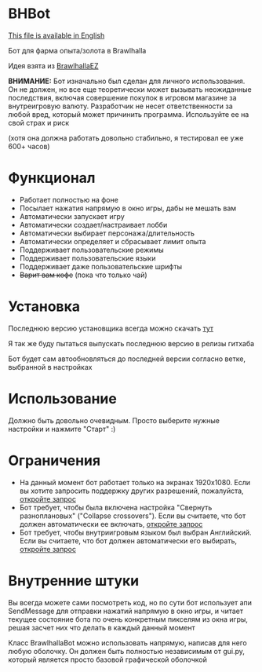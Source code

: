 # BHBot

[This file is available in English](README.md)

Бот для фарма опыта/золота в Brawlhalla

Идея взята из [BrawlhallaEZ](https://github.com/jamunano/BrawlhallaEZ)


**ВНИМАНИЕ:** Бот изначально был сделан для личного использования.
Он не должен, но все еще теоретически может вызывать неожиданные последствия, включая совершение покупок в игровом магазине за внутреигровую валюту.
Разработчик не несет ответственности за любой вред, который может причинить программа. Используйте ее на свой страх и риск

(хотя она должна работать довольно стабильно, я тестировал ее уже 600+ часов)

# Функционал

- Работает полностью на фоне
- Посылает нажатия напрямую в окно игры, дабы не мешать вам
- Автоматически запускает игру
- Автоматически создает/настраивает лобби
- Автоматически выбирает персонажа/длительность
- Автоматически определяет и сбрасывает лимит опыта
- Поддерживает пользовательские режимы
- Поддерживает пользовательские языки
- Поддерживает даже пользовательские шрифты
- ~~Варит вам кофе~~ (пока что только чай)

# Установка
Последнюю версию установщика всегда можно скачать [тут](https://sovamor.co/bhbot)

Я так же буду пытаться выпускать последнюю версию в релизы гитхаба

Бот будет сам автообновляться до последней версии согласно ветке, выбранной в настройках

# Использование
Должно быть довольно очевидным. Просто выберите нужные настройки и нажмите "Старт" :)

# Ограничения
- На данный момент бот работает только на экранах 1920x1080. Если вы хотите запросить поддержку других разрешений, пожалуйста, [откройте запрос](https://github.com/sovamorco/bhbot/issues)
- Бот требует, чтобы была включена настройка "Свернуть разноплановых" ("Collapse crossovers"). Если вы считаете, что бот должен автоматически ее включать, [откройте запрос](https://github.com/sovamorco/bhbot/issues)
- Бот требует, чтобы внутриигровым языком был выбран Английский. Если вы считаете, что бот должен автоматически его выбирать, [откройте запрос](https://github.com/sovamorco/bhbot/issues)

# Внутренние штуки
Вы всегда можете сами посмотреть код, но по сути бот использует апи SendMessage для отправки нажатий напрямую в окно игры, 
и читает текущее состояние бота по очень конкретным пикселям из окна игры, решая засчет них что делать в каждый данный момент

Класс BrawlhallaBot можно использовать напрямую, написав для него любую оболочку. Он должен быть полностью независимым от gui.py, который является просто базовой графической оболочкой
